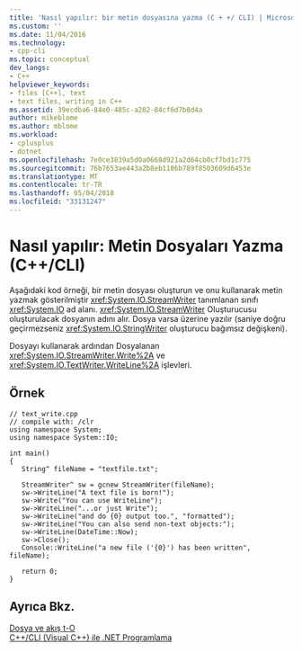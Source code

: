 ```yaml
---
title: 'Nasıl yapılır: bir metin dosyasına yazma (C + +/ CLI) | Microsoft Docs'
ms.custom: ''
ms.date: 11/04/2016
ms.technology:
- cpp-cli
ms.topic: conceptual
dev_langs:
- C++
helpviewer_keywords:
- files [C++], text
- text files, writing in C++
ms.assetid: 39ecdba6-84e0-485c-a202-84cf6d7b8d4a
author: mikeblome
ms.author: mblome
ms.workload:
- cplusplus
- dotnet
ms.openlocfilehash: 7e0ce3839a5d0a0668d921a2d64cb0cf7bd1c775
ms.sourcegitcommit: 76b7653ae443a2b8eb1186b789f8503609d6453e
ms.translationtype: MT
ms.contentlocale: tr-TR
ms.lasthandoff: 05/04/2018
ms.locfileid: "33131247"
---
```

# <a name="how-to-write-a-text-file-ccli"></a>Nasıl yapılır: Metin Dosyaları Yazma (C++/CLI)
Aşağıdaki kod örneği, bir metin dosyası oluşturun ve onu kullanarak metin yazmak gösterilmiştir <xref:System.IO.StreamWriter> tanımlanan sınıfı <xref:System.IO> ad alanı. <xref:System.IO.StreamWriter> Oluşturucusu oluşturulacak dosyanın adını alır. Dosya varsa üzerine yazılır (saniye doğru geçirmezseniz <xref:System.IO.StringWriter> oluşturucu bağımsız değişkeni).  
  
 Dosyayı kullanarak ardından Dosyalanan <xref:System.IO.StreamWriter.Write%2A> ve <xref:System.IO.TextWriter.WriteLine%2A> işlevleri.  
  
## <a name="example"></a>Örnek  
  
```  
// text_write.cpp  
// compile with: /clr  
using namespace System;  
using namespace System::IO;  
  
int main()   
{  
   String^ fileName = "textfile.txt";  
  
   StreamWriter^ sw = gcnew StreamWriter(fileName);  
   sw->WriteLine("A text file is born!");  
   sw->Write("You can use WriteLine");  
   sw->WriteLine("...or just Write");  
   sw->WriteLine("and do {0} output too.", "formatted");  
   sw->WriteLine("You can also send non-text objects:");  
   sw->WriteLine(DateTime::Now);  
   sw->Close();  
   Console::WriteLine("a new file ('{0}') has been written", fileName);  
  
   return 0;  
}  
```  
  
## <a name="see-also"></a>Ayrıca Bkz.  
 [Dosya ve akış t-O](http://msdn.microsoft.com/Library/4f4a33a9-66b7-4cd7-a285-4ad3e4276cd2)   
 [C++/CLI (Visual C++) ile .NET Programlama](../dotnet/dotnet-programming-with-cpp-cli-visual-cpp.md)
